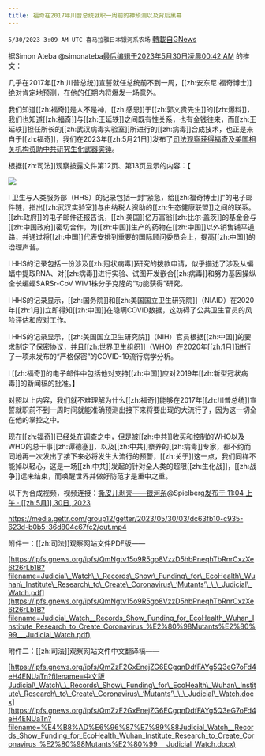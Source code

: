```yaml
---
title: 福奇在2017年川普总统就职一周前的神预测以及背后黑幕
---
```

`5/30/2023 3:09 AM UTC 喜马拉雅日本银河系农场` [轉載自GNews](https://gnews.org/articles/1341254)

         

据Simon Ateba @simonateba[最后编辑于2023年5月30日凌晨00:42 AM](https://twitter.com/simonateba/status/1663224311061135360/history) 的推文：

几乎在2017年[[zh:川普总统]]宣誓就任总统前不到一周，[[zh:安东尼·福奇博士]]绝对肯定地预测，在他的任期内将爆发一场意外。

我们知道[[zh:福奇]]是人不是神，[[zh:感恩]]于[[zh:郭文贵先生]]的[[zh:爆料]]，我们也知道[[zh:福奇]]与[[zh:王延轶]]之间既有性关系，也有金钱往来，而[[zh:王延轶]]担任所长的[[zh:武汉病毒实验室]]所进行的[[zh:病毒]]合成技术，也正是来自于[[zh:福奇]]，我们在2023年[[zh:5月21日]]发布了[司法观察获得福奇及美国相关机构资助中共研究生化武器实锤](https://gnews.org/m/1318578)。

根据[[zh:司法]]观察披露文件第12页、第13页显示的内容：【  

![](https://ipfs.gnews.org/ipfs/QmZZNamTRLJPhYPRABeEWJ4uRL633zgwzUfGsZAELqfaHc?filename=12页13页拼接.jpg)  
         

l  卫生与人类服务部（HHS）的记录包括一封“紧急，给[[zh:福奇博士]]”的电子邮件链，指出[[zh:武汉实验室]]与由纳税人资助的[[zh:生态健康联盟]]之间的联系。[[zh:政府]]的电子邮件还报告说，[[zh:美国]]亿万富翁[[zh:比尔·盖茨]]的基金会与[[zh:中国政府]]密切合作，为[[zh:中国]]生产的药物在[[zh:中国]]以外销售铺平道路，并通过将[[zh:中国]]代表安排到重要的国际顾问委员会上，提高[[zh:中国]]的治理声音。

l  HHS的记录包括一份涉及[[zh:冠状病毒]]研究的拨款申请，似乎描述了涉及从蝙蝠中提取RNA、对[[zh:病毒]]进行实验、试图开发嵌合[[zh:病毒]]和努力基因操纵全长蝙蝠SARSr-CoV WIV1株分子克隆的“功能获得”研究。

l  HHS的记录显示，[[zh:国务院]]和[[zh:美国国立卫生研究院]]（NIAID）在2020年[[zh:1月]]立即得知[[zh:中国]]在隐瞒COVID数据，这妨碍了公共卫生官员的风险评估和应对工作。

l  HHS的记录显示，[[zh:美国国立卫生研究院]]（NIH）官员根据[[zh:中国]]的要求制定了保密协议，并且[[zh:世界卫生组织]]（WHO）在2020年[[zh:1月]]进行了一项未发布的“严格保密”的COVID-19流行病学分析。

l  [[zh:福奇]]的电子邮件中包括他对支持[[zh:中国]]应对2019年[[zh:新型冠状病毒]]的新闻稿的批准。】

对照以上内容，我们就不难理解为什么[[zh:福奇]]能够在2017年[[zh:川普总统]]宣誓就职前不到一周时间就能准确预测出接下来将要出现的大流行了，因为这一切全在他的掌控之中。

现在[[zh:福奇]]已经处在调查之中，但是被[[zh:中共]]收买和控制的WHO以及WHO的总干事[[zh:谭德塞]]，以及[[zh:中共]]豢养的[[zh:病毒]]专家，都不约而同地再一次发出了接下来必将发生大流行的预警，[[zh:关于]]这一点，我们同样不能掉以轻心，这是一场[[zh:中共]]发起的针对全人类的超限[[zh:生化战]]，[[zh:战争]]远未结束，而唤醒世界并做好防范才是重中之重。

以下为合成视频，视频连接：[撕皮儿剥壳——银河系](https://gettr.com/user/spielberg)@Spielberg[发布于 11:04 上午 · [[zh:5月]] 30日, 2023](https://gettr.com/post/p2iaj1q8ef9)

https://media.gettr.com/group12/getter/2023/05/30/03/dc63fb10-c935-623d-b0b5-36d804c67fc2/out.mp4

附件一：[[zh:司法]]观察网站文件PDF版——

[https://ipfs.gnews.org/ipfs/QmNgtv15o9R5go8VzzD5hbPneqhTbRnrCxzXe6t26rLb1B?filename=Judicial\_Watch\_\_Records\_Show\_Funding\_for\_EcoHealth\_Wuhan\_Institute\_Research\_to\_Create\_Coronavirus\_‘Mutants’\_\_\_Judicial\_Watch.pdf](https://ipfs.gnews.org/ipfs/QmNgtv15o9R5go8VzzD5hbPneqhTbRnrCxzXe6t26rLb1B?filename=Judicial_Watch__Records_Show_Funding_for_EcoHealth_Wuhan_Institute_Research_to_Create_Coronavirus_%E2%80%98Mutants%E2%80%99___Judicial_Watch.pdf)

附件二：[[zh:司法]]观察网站文件中文翻译稿——

[https://ipfs.gnews.org/ipfs/QmZzF2GxEnejZG6ECgqnDdfFAYg5Q3eG7oFd4eH4ENUaTn?filename=中文版Judicial\_Watch\_\_Records\_Show\_Funding\_for\_EcoHealth\_Wuhan\_Institute\_Research\_to\_Create\_Coronavirus\_‘Mutants’\_\_\_Judicial\_Watch.docx](https://ipfs.gnews.org/ipfs/QmZzF2GxEnejZG6ECgqnDdfFAYg5Q3eG7oFd4eH4ENUaTn?filename=%E4%B8%AD%E6%96%87%E7%89%88Judicial_Watch__Records_Show_Funding_for_EcoHealth_Wuhan_Institute_Research_to_Create_Coronavirus_%E2%80%98Mutants%E2%80%99___Judicial_Watch.docx)

